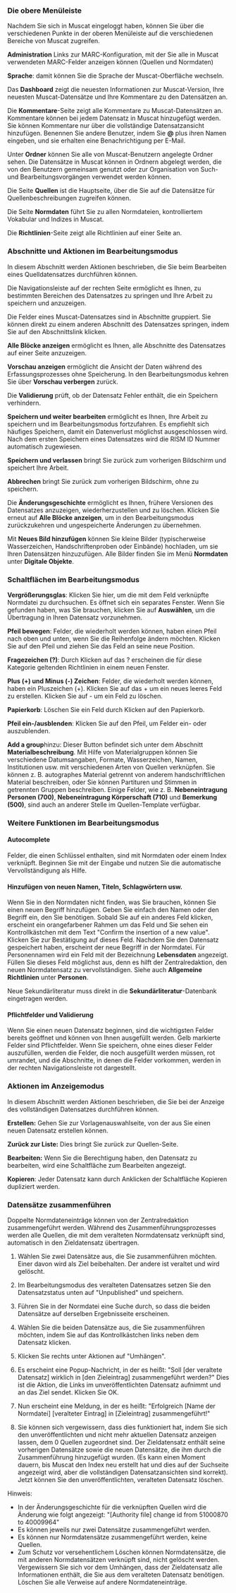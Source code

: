 ### Die obere Menüleiste

Nachdem Sie sich in Muscat eingeloggt haben, können Sie über die verschiedenen Punkte in der oberen Menüleiste auf die verschiedenen Bereiche von Muscat zugreifen.

**Administration** Links zur MARC-Konfiguration, mit der Sie alle in Muscat verwendeten MARC-Felder anzeigen können (Quellen und Normdaten)

**Sprache**: damit können Sie die Sprache der Muscat-Oberfläche wechseln.

Das **Dashboard** zeigt die neuesten Informationen zur Muscat-Version, Ihre neuesten Muscat-Datensätze und Ihre Kommentare zu den Datensätzen an.

Die **Kommentare**-Seite zeigt alle Kommentare zu Muscat-Datensätzen an. Kommentare können bei jedem Datensatz in Muscat hinzugefügt werden. Sie können Kommentare nur über die vollständige Datensatzansicht hinzufügen. Benennen Sie andere Benutzer, indem Sie **@** plus ihren Namen eingeben, und sie erhalten eine Benachrichtigung per E-Mail.

Unter **Ordner** können Sie alle von Muscat-Benutzern angelegte Ordner sehen. Die Datensätze in Muscat können in Ordnern abgelegt werden, die von den Benutzern gemeinsam genutzt oder zur Organisation von Such- und Bearbeitungsvorgängen verwendet werden können.

Die Seite **Quellen** ist die Hauptseite, über die Sie auf die Datensätze für Quellenbeschreibungen zugreifen können.

Die Seite **Normdaten** führt Sie zu allen Normdateien, kontrolliertem Vokabular und Indizes in Muscat.

Die **Richtlinien**-Seite zeigt alle Richtlinien auf einer Seite an.

### Abschnitte und Aktionen im Bearbeitungsmodus

In diesem Abschnitt werden Aktionen beschrieben, die Sie beim Bearbeiten eines Quelldatensatzes durchführen können.

Die Navigationsleiste auf der rechten Seite ermöglicht es Ihnen, zu bestimmten Bereichen des Datensatzes zu springen und Ihre Arbeit zu speichern und anzuzeigen.

Die Felder eines Muscat-Datensatzes sind in Abschnitte gruppiert. Sie können direkt zu einem anderen Abschnitt des Datensatzes springen, indem Sie auf den Abschnittslink klicken.

**Alle Blöcke anzeigen** ermöglicht es Ihnen, alle Abschnitte des Datensatzes auf einer Seite anzuzeigen.

**Vorschau anzeigen** ermöglicht die Ansicht der Daten während des Erfassungsprozesses ohne Speicherung. In den Bearbeitungsmodus kehren Sie über **Vorschau verbergen** zurück.

Die **Validierung** prüft, ob der Datensatz Fehler enthält, die ein Speichern verhindern.

**Speichern und weiter bearbeiten** ermöglicht es Ihnen, Ihre Arbeit zu speichern und im Bearbeitungsmodus fortzufahren. Es empfiehlt sich häufiges Speichern, damit ein Datenverlust möglichst ausgeschlossen wird. Nach dem ersten Speichern eines Datensatzes wird die RISM ID Nummer automatisch zugewiesen.

**Speichern und verlassen** bringt Sie zurück zum vorherigen Bildschirm und speichert Ihre Arbeit.

**Abbrechen** bringt Sie zurück zum vorherigen Bildschirm, ohne zu speichern.

Die **Änderungsgeschichte** ermöglicht es Ihnen, frühere Versionen des Datensatzes anzuzeigen, wiederherzustellen und zu löschen. Klicken Sie erneut auf **Alle Blöcke anzeigen**, um in den Bearbeitungsmodus zurückzukehren und ungespeicherte Änderungen zu übernehmen.

Mit **Neues Bild hinzufügen** können Sie kleine Bilder (typischerweise Wasserzeichen, Handschriftenproben oder Einbände) hochladen, um sie Ihren Datensätzen hinzuzufügen. Alle Bilder finden Sie im Menü **Normdaten** unter **Digitale Objekte**.

### Schaltflächen im Bearbeitungsmodus

**Vergrößerungsglas**: Klicken Sie hier, um die mit dem Feld verknüpfte Normdatei zu durchsuchen. Es öffnet sich ein separates Fenster. Wenn Sie gefunden haben, was Sie brauchen, klicken Sie auf **Auswählen**, um die Übertragung in Ihren Datensatz vorzunehmen.

**Pfeil bewegen**: Felder, die wiederholt werden können, haben einen Pfeil nach oben und unten, wenn Sie die Reihenfolge ändern möchten. Klicken Sie auf den Pfeil und ziehen Sie das Feld an seine neue Position.

**Fragezeichen (?)**: Durch Klicken auf das ? erscheinen die für diese Kategorie geltenden Richtlinien in einem neuen Fenster.

**Plus (+) und Minus (-) Zeichen**: Felder, die wiederholt werden können, haben ein Pluszeichen (+). Klicken Sie auf das + um ein neues leeres Feld zu erstellen. Klicken Sie auf - um ein Feld zu löschen.

**Papierkorb**: Löschen Sie ein Feld durch Klicken auf den Papierkorb.

**Pfeil ein-/ausblenden**: Klicken Sie auf den Pfeil, um Felder ein- oder auszublenden.

**Add a group**hinzu: Dieser Button befindet sich unter dem Abschnitt **Materialbeschreibung**. Mit Hilfe von Materialgruppen können Sie verschiedene Datumsangaben, Formate, Wasserzeichen, Namen, Institutionen usw. mit verschiedenen Arten von Quellen verknüpfen. Sie können z. B. autographes Material getrennt von anderem handschriftlichen Material beschreiben, oder Sie können Partituren und Stimmen in getrennten Gruppen beschreiben. Einige Felder, wie z. B. **Nebeneintragung Personen (700)**, **Nebeneintragung Körperschaft (710)** und **Bemerkung (500)**, sind auch an anderer Stelle im Quellen-Template verfügbar.

### Weitere Funktionen im Bearbeitungsmodus

#### Autocomplete

Felder, die einen Schlüssel enthalten, sind mit Normdaten oder einem Index verknüpft. Beginnen Sie mit der Eingabe und nutzen Sie die automatische Vervollständigung als Hilfe.

#### Hinzufügen von neuen Namen, Titeln, Schlagwörtern usw.

Wenn Sie in den Normdaten nicht finden, was Sie brauchen, können Sie einen neuen Begriff hinzufügen. Geben Sie einfach den Namen oder den Begriff ein, den Sie benötigen. Sobald Sie auf ein anderes Feld klicken, erscheint ein orangefarbener Rahmen um das Feld und Sie sehen ein Kontrollkästchen mit dem Text "Confirm the insertion of a new value". Klicken Sie zur Bestätigung auf dieses Feld. Nachdem Sie den Datensatz gespeichert haben, erscheint der neue Begriff in der Normdatei. Für Personennamen wird ein Feld mit der Bezeichnung **Lebensdaten** angezeigt. Füllen Sie dieses Feld möglichst aus, denn es hilft der Zentralredaktion, den neuen Normdatensatz zu vervollständigen. Siehe auch **Allgemeine Richtlinien** unter **Personen**.

Neue Sekundärliteratur muss direkt in die **Sekundärliteratur**-Datenbank eingetragen werden.

#### Pflichtfelder und Validierung

Wenn Sie einen neuen Datensatz beginnen, sind die wichtigsten Felder bereits geöffnet und können von Ihnen ausgefüllt werden. Gelb markierte Felder sind Pflichtfelder. Wenn Sie speichern, ohne eines dieser Felder auszufüllen, werden die Felder, die noch ausgefüllt werden müssen, rot umrandet, und die Abschnitte, in denen die Felder vorkommen, werden in der rechten Navigationsleiste rot dargestellt.

### Aktionen im Anzeigemodus

In diesem Abschnitt werden Aktionen beschrieben, die Sie bei der Anzeige des vollständigen Datensatzes durchführen können.

**Erstellen:** Gehen Sie zur Vorlagenauswahlseite, von der aus Sie einen neuen Datensatz erstellen können.

**Zurück zur Liste:** Dies bringt Sie zurück zur Quellen-Seite.

**Bearbeiten:** Wenn Sie die Berechtigung haben, den Datensatz zu bearbeiten, wird eine Schaltfläche zum Bearbeiten angezeigt.

**Kopieren**: Jeder Datensatz kann durch Anklicken der Schaltfläche Kopieren dupliziert werden.

### Datensätze zusammenführen

Doppelte Normdateneinträge können von der Zentralredaktion zusammengeführt werden. Während des Zusammenführungsprozesses werden alle Quellen, die mit dem veralteten Normdatensatz verknüpft sind, automatisch in den Zieldatensatz übertragen.

1. Wählen Sie zwei Datensätze aus, die Sie zusammenführen möchten. Einer davon wird als Ziel beibehalten. Der andere ist veraltet und wird gelöscht.

2. Im Bearbeitungsmodus des veralteten Datensatzes setzen Sie den Datensatzstatus unten auf "Unpublished" und speichern.

3. Führen Sie in der Normdatei eine Suche durch, so dass die beiden Datensätze auf derselben Ergebnisseite erscheinen.

4. Wählen Sie die beiden Datensätze aus, die Sie zusammenführen möchten, indem Sie auf das Kontrollkästchen links neben dem Datensatz klicken.

5. Klicken Sie rechts unter Aktionen auf "Umhängen".

6. Es erscheint eine Popup-Nachricht, in der es heißt: "Soll [der veraltete Datensatz] wirklich in [den Zieleintrag] zusammengeführt werden?" Dies ist die Aktion, die Links im unveröffentlichten Datensatz aufnimmt und an das Ziel sendet. Klicken Sie OK.

7. Nun erscheint eine Meldung, in der es heißt: "Erfolgreich \[Name der Normdatei\] \[veralteter Eintrag\] in [Zieleintrag] zusammengeführt!"

8. Sie können sich vergewissern, dass dies funktioniert hat, indem Sie sich den unveröffentlichten und nicht mehr aktuellen Datensatz anzeigen lassen, dem 0 Quellen zugeordnet sind. Der Zieldatensatz enthält seine vorherigen Datensätze sowie die neuen Datensätze, die ihm durch die Zusammenführung hinzugefügt wurden. (Es kann einen Moment dauern, bis Muscat den Index neu erstellt hat und dies auf der Suchseite angezeigt wird, aber die vollständigen Datensatzansichten sind korrekt). Jetzt können Sie den unveröffentlichten, veralteten Datensatz löschen.

Hinweis:
- In der Änderungsgeschichte für die verknüpften Quellen wird die Änderung wie folgt angezeigt: "[Authority file] change id from 51000870 to 40009964"
- Es können jeweils nur zwei Datensätze zusammengeführt werden.
- Es können nur Normdatensätze zusammengeführt werden, keine Quellen.
- Zum Schutz vor versehentlichem Löschen können Normdatensätze, die mit anderen Normdatensätzen verknüpft sind, nicht gelöscht werden. Vergewissern Sie sich vor dem Umhängen, dass der Zieldatensatz alle Informationen enthält, die Sie aus dem veralteten Datensatz benötigen. Löschen Sie alle Verweise auf andere Normdateneinträge.  
